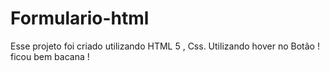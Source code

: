 # Formulario-html
Esse projeto foi criado utilizando HTML 5 , Css. Utilizando hover no Botão ! ficou bem bacana !
